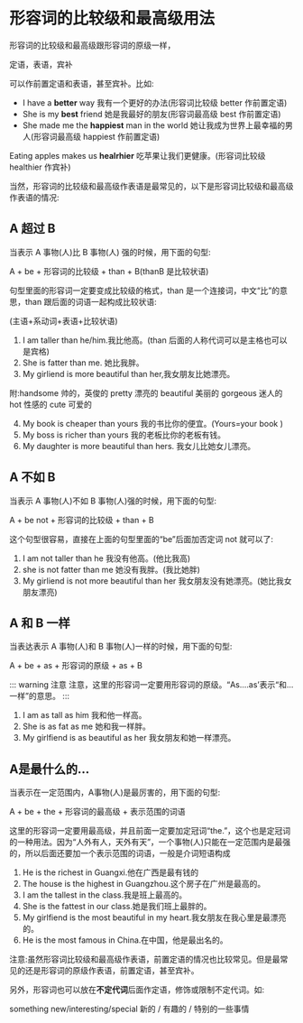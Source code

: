 # 形容词的比较级和最高级用法

形容词的比较级和最高级跟形容词的原级一样，

定语，表语，宾补

可以作前置定语和表语，甚至宾补。比如:

- I have a **better** way 我有一个更好的办法(形容词比较级 better 作前置定语)
- She is my **best** friend 她是我最好的朋友(形容词最高级 best 作前置定语)
- She made me the **happiest** man in the world 她让我成为世界上最幸福的男人(形容词最高级 happiest 作前置定语)

Eating apples makes us **healrhier** 吃苹果让我们更健康。(形容词比较级 healthier 作宾补)

当然，形容词的比较级和最高级作表语是最常见的，以下是形容词比较级和最高级作表语的情况:

## A 超过 B

当表示 A 事物(人)比 B 事物(人) 强的时候，用下面的句型:

A + be + 形容词的比较级 + than + B(thanB 是比较状语)

句型里面的形容词一定要变成比较级的格式，than 是一个连接词，中文“比”的意思，than 跟后面的词语一起构成比较状语:

(主语+系动词+表语+比较状语)

1. I am taller than he/him.我比他高。(than 后面的人称代词可以是主格也可以是宾格)
2. She is fatter than me. 她比我胖。
3. My girliend is more beautiful than her,我女朋友比她漂亮。

附:handsome 帅的，英俊的 pretty 漂亮的 beautiful 美丽的 gorgeous 迷人的 hot 性感的 cute 可爱的

4. My book is cheaper than yours 我的书比你的便宜。(Yours=your book )
5. My boss is richer than yours 我的老板比你的老板有钱。
6. My daughter is more beautiful than hers. 我女儿比她女儿漂亮。

## A 不如 B

当表示 A 事物(人)不如 B 事物(人)强的时候，用下面的句型:

A + be not + 形容词的比较级 + than + B

这个句型很容易，直接在上面的句型里面的“be”后面加否定词 not 就可以了:

1. I am not taller than he 我没有他高。(他比我高)
2. she is not fatter than me 她没有我胖。(我比她胖)
3. My girliend is not more beautiful than her 我女朋友没有她漂亮。(她比我女朋友漂亮)

## A 和 B 一样

当表达表示 A 事物(人)和 B 事物(人)一样的时候，用下面的句型:

A + be + as + 形容词的原级 + as + B

::: warning 注意
注意，这里的形容词一定要用形容词的原级。“As....as’表示“和...一样”的意思。
:::


1. I am as tall as him 我和他一样高。
2. She is as fat as me 她和我一样胖。
3. My girlfiend is as beautiful as her 我女朋友和她一样漂亮。

## A是最什么的...

当表示在一定范围内，A事物(人)是最厉害的，用下面的句型:

A + be + the + 形容词的最高级 + 表示范围的词语

这里的形容词一定要用最高级，并且前面一定要加定冠词“the.”，这个也是定冠词的一种用法。因为“人外有人，天外有天”，一个事物(人)只能在一定范围内是最强的，所以后面还要加一个表示范围的词语，一般是介词短语构成

1. He is the richest in Guangxi.他在广西是最有钱的
2. The house is the highest in Guangzhou.这个房子在广州是最高的。
3. I am the tallest in the class.我是班上最高的。
4. She is the fattest in our class.她是我们班上最胖的。
5. My girlfiend is the most beautiful in my heart.我女朋友在我心里是最漂亮的。
6. He is the most famous in China.在中国，他是最出名的。

注意:虽然形容词比较级和最高级作表语，前置定语的情况也比较常见。但是最常见的还是形容词的原级作表语，前置定语，甚至宾补。

另外，形容词也可以放在**不定代词**后面作定语，修饰或限制不定代词。如:

something new/interesting/special 新的 / 有趣的 / 特别的一些事情
